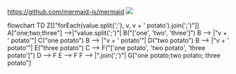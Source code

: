 https://github.com/mermaid-js/mermaid
[![](https://mermaid.ink/img/pako:eNqNksFugzAMhl_F8iWg0T4ASJPWQnfaaTuN9BBBKExAUBpaTaXvPocULe2pEQrYzvfbxrlgoUqJMVatOhe10Aa-Ut4Dre8851gpnYmiDk6iHeX6OLSNCVjCwghO9MALMBiUEUaxcP2jmn4OctzvncYbSaheJuasElNrKSkEq9XrxPFRkeMEm4BjzghgETBi5pfF2J5j6CQ3lgcr4Ge39DaYk91cTwApAZTleSCzgK3nEdnOyG4pf2FcF77lwV5PqcPBWdmdtVuq8f_vBO-532zynyaB-wpvk3A7RthJ3YmmpJFfrM82JDuaS0yfpazE2BqOvL_SUTEa9fnbFxgbPcoIx6EURqaNOGjRYVyJ9kheWTZG6Q93jebbdP0D7uCzkg?type=png)](https://mermaid.live/edit#pako:eNqNksFugzAMhl_F8iWg0T4ASJPWQnfaaTuN9BBBKExAUBpaTaXvPocULe2pEQrYzvfbxrlgoUqJMVatOhe10Aa-Ut4Dre8851gpnYmiDk6iHeX6OLSNCVjCwghO9MALMBiUEUaxcP2jmn4OctzvncYbSaheJuasElNrKSkEq9XrxPFRkeMEm4BjzghgETBi5pfF2J5j6CQ3lgcr4Ge39DaYk91cTwApAZTleSCzgK3nEdnOyG4pf2FcF77lwV5PqcPBWdmdtVuq8f_vBO-532zynyaB-wpvk3A7RthJ3YmmpJFfrM82JDuaS0yfpazE2BqOvL_SUTEa9fnbFxgbPcoIx6EURqaNOGjRYVyJ9kheWTZG6Q93jebbdP0D7uCzkg)

flowchart TD
    Z[["forEach(value.split(';'), v, v + ' potato').join(';')"]]
    A["one;two;three"] -->|"value.split(';')"| B("['one', 'two', 'three']")
    B --> |"v + ' potato'"| C("one potato")
    B --> |"v + ' potato'"| D("two potato")
    B --> |"v + ' potato'"| E("three potato")
    C --> F("['one potato', 'two potato', 'three potato']")
    D --> F 
    E --> F 
    F --> |".join(';')"| G["one potato;two potato; three potato"]
    